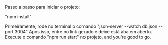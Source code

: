 Passo a passo para iniciar o projeto:

"npm install"

Primeiramente, rode no terminal o comando "json-server --watch db.json --port 3004"
Após isso, entre no link gerado e deixe está aba em aberto.
Execute o comando "npm run start" no projeto, and you're good to go.
